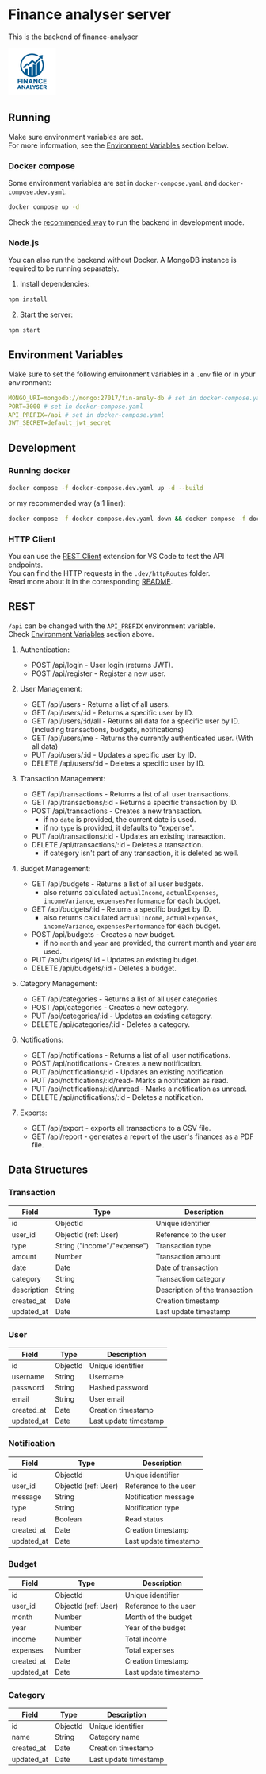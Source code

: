 # Finance analyser server
This is the backend of finance-analyser

![Logo](../frontend/src/icons/logo_96x96.png)

## Running

Make sure environment variables are set.  
For more information, see the [Environment Variables](#environment-variables) section below.

### Docker compose

Some environment variables are set in `docker-compose.yaml` and `docker-compose.dev.yaml`.

```bash
docker compose up -d
```

Check the [recommended way](#development) to run the backend in development mode.

### Node.js
You can also run the backend without Docker. A MongoDB instance is required to be running separately.
1. Install dependencies:
```bash
npm install
```
2. Start the server:
```bash
npm start
```


## Environment Variables

Make sure to set the following environment variables in a `.env` file or in your environment:
```yaml
MONGO_URI=mongodb://mongo:27017/fin-analy-db # set in docker-compose.yaml
PORT=3000 # set in docker-compose.yaml
API_PREFIX=/api # set in docker-compose.yaml
JWT_SECRET=default_jwt_secret
```

## Development

### Running docker
 
```bash
docker compose -f docker-compose.dev.yaml up -d --build
```
or my recommended way (a 1 liner):
```bash
docker compose -f docker-compose.dev.yaml down && docker compose -f docker-compose.dev.yaml up --build -d && docker compose logs fin-analy-express -f --no-log-prefix
```


### HTTP Client
You can use the [REST Client](https://marketplace.visualstudio.com/items?itemName=humao.rest-client) extension for VS Code to test the API endpoints.  
You can find the HTTP requests in the `.dev/httpRoutes` folder.  
Read more about it in the corresponding [README](.dev/httpRoutes/README.md).



## REST
`/api` can be changed with the `API_PREFIX` environment variable.  
Check [Environment Variables](#environment-variables) section above.

1. Authentication:
    - POST /api/login - User login (returns JWT).
    - POST /api/register - Register a new user.

2. User Management:
    - GET /api/users - Returns a list of all users.
    - GET /api/users/:id - Returns a specific user by ID.
    - GET /api/users/:id/all - Returns all data for a specific user by ID. (including transactions, budgets, notifications)
    - GET /api/users/me - Returns the currently authenticated user. (With all data)
    - PUT /api/users/:id - Updates a specific user by ID.
    - DELETE /api/users/:id - Deletes a specific user by ID.

3. Transaction Management:
    - GET /api/transactions - Returns a list of all user transactions.
    - GET /api/transactions/:id - Returns a specific transaction by ID.
    - POST /api/transactions - Creates a new transaction.
        - if no `date` is provided, the current date is used.
        - if no `type` is provided, it defaults to "expense".
    - PUT /api/transactions/:id - Updates an existing transaction.
    - DELETE /api/transactions/:id - Deletes a transaction.
        - if category isn't part of any transaction, it is deleted as well.

4. Budget Management:
    - GET /api/budgets - Returns a list of all user budgets.
        - also returns calculated `actualIncome`, `actualExpenses`, `incomeVariance`, `expensesPerformance` for each budget.
    - GET /api/budgets/:id - Returns a specific budget by ID.
        - also returns calculated `actualIncome`, `actualExpenses`, `incomeVariance`, `expensesPerformance` for each budget.
    - POST /api/budgets - Creates a new budget.
        - if no `month` and `year` are provided, the current month and year are used.
    - PUT /api/budgets/:id - Updates an existing budget.
    - DELETE /api/budgets/:id - Deletes a budget.

5. Category Management:
    - GET /api/categories - Returns a list of all user categories.
    - POST /api/categories - Creates a new category.
    - PUT /api/categories/:id - Updates an existing category.
    - DELETE /api/categories/:id - Deletes a category.

6. Notifications:
    - GET /api/notifications - Returns a list of all user notifications.
    - POST /api/notifications - Creates a new notification.
    - PUT /api/notifications/:id - Updates an existing notification
    - PUT /api/notifications/:id/read- Marks a notification as read.
    - PUT /api/notifications/:id/unread - Marks a notification as unread.
    - DELETE /api/notifications/:id - Deletes a notification.

7. Exports:
    - GET /api/export - exports all transactions to a CSV file.
    - GET /api/report - generates a report of the user's finances as a PDF file.


## Data Structures

### Transaction

| Field       | Type                      | Description                        |
|-------------|---------------------------|------------------------------------|
| id          | ObjectId                  | Unique identifier                  |
| user_id     | ObjectId (ref: User)      | Reference to the user              |
| type        | String ("income"/"expense")| Transaction type                   |
| amount      | Number                    | Transaction amount                 |
| date        | Date                      | Date of transaction                |
| category    | String                    | Transaction category               |
| description | String                    | Description of the transaction     |
| created_at  | Date                      | Creation timestamp                 |
| updated_at  | Date                      | Last update timestamp              |

### User

| Field      | Type     | Description            |
|------------|----------|------------------------|
| id         | ObjectId | Unique identifier      |
| username   | String   | Username               |
| password   | String   | Hashed password        |
| email      | String   | User email             |
| created_at | Date     | Creation timestamp     |
| updated_at | Date     | Last update timestamp  |

### Notification

| Field      | Type                 | Description                  |
|------------|----------------------|------------------------------|
| id         | ObjectId             | Unique identifier            |
| user_id    | ObjectId (ref: User) | Reference to the user        |
| message    | String               | Notification message         |
| type       | String               | Notification type            |
| read       | Boolean              | Read status                  |
| created_at | Date                 | Creation timestamp           |
| updated_at | Date                 | Last update timestamp        |

### Budget

| Field      | Type                 | Description                  |
|------------|----------------------|------------------------------|
| id         | ObjectId             | Unique identifier            |
| user_id    | ObjectId (ref: User) | Reference to the user        |
| month      | Number               | Month of the budget          |
| year       | Number               | Year of the budget           |
| income     | Number               | Total income                 |
| expenses   | Number               | Total expenses               |
| created_at | Date                 | Creation timestamp           |
| updated_at | Date                 | Last update timestamp        |

### Category

| Field      | Type     | Description            |
|------------|----------|------------------------|
| id         | ObjectId | Unique identifier      |
| name       | String   | Category name          |
| created_at | Date     | Creation timestamp     |
| updated_at | Date     | Last update timestamp  |
